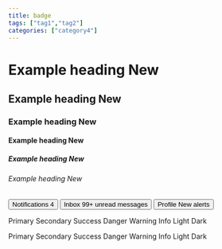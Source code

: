 ```yaml
---
title: badge
tags: ["tag1","tag2"]
categories: ["category4"]
---
```


<h1>Example heading <span class="badge bg-secondary">New</span></h1>
<h2>Example heading <span class="badge bg-secondary">New</span></h2>
<h3>Example heading <span class="badge bg-secondary">New</span></h3>
<h4>Example heading <span class="badge bg-secondary">New</span></h4>
<h5>Example heading <span class="badge bg-secondary">New</span></h5>
<h6>Example heading <span class="badge bg-secondary">New</span></h6>

<button type="button" class="btn btn-primary">
  Notifications <span class="badge text-bg-secondary">4</span>
</button>

<button type="button" class="btn btn-primary position-relative">
  Inbox
  <span class="position-absolute top-0 start-100 translate-middle badge rounded-pill bg-danger">
    99+
    <span class="visually-hidden">unread messages</span>
  </span>
</button>

<button type="button" class="btn btn-primary position-relative">
  Profile
  <span class="position-absolute top-0 start-100 translate-middle p-2 bg-danger border border-light rounded-circle">
    <span class="visually-hidden">New alerts</span>
  </span>
</button>


<span class="badge text-bg-primary">Primary</span>
<span class="badge text-bg-secondary">Secondary</span>
<span class="badge text-bg-success">Success</span>
<span class="badge text-bg-danger">Danger</span>
<span class="badge text-bg-warning">Warning</span>
<span class="badge text-bg-info">Info</span>
<span class="badge text-bg-light">Light</span>
<span class="badge text-bg-dark">Dark</span>

<span class="badge rounded-pill text-bg-primary">Primary</span>
<span class="badge rounded-pill text-bg-secondary">Secondary</span>
<span class="badge rounded-pill text-bg-success">Success</span>
<span class="badge rounded-pill text-bg-danger">Danger</span>
<span class="badge rounded-pill text-bg-warning">Warning</span>
<span class="badge rounded-pill text-bg-info">Info</span>
<span class="badge rounded-pill text-bg-light">Light</span>
<span class="badge rounded-pill text-bg-dark">Dark</span>